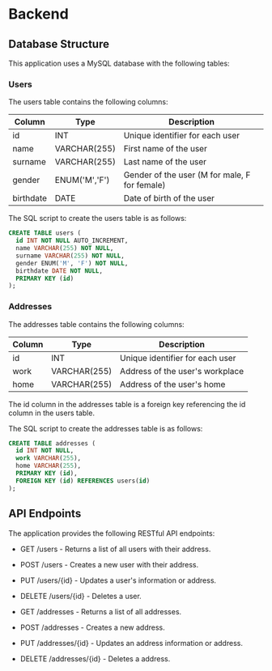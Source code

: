
# Backend

## Database Structure
This application uses a MySQL database with the following tables:

### Users
The users table contains the following columns:

| Column     | Type | Description |
| ---------- | ---- |----------------------------------------------------- |
| id | INT | Unique identifier for each user
| name | VARCHAR(255) | First name of the user
| surname | VARCHAR(255) | Last name of the user
| gender | ENUM('M','F') | Gender of the user (M for male, F for female)
| birthdate | DATE | Date of birth of the user

The SQL script to create the users table is as follows:
```sql
CREATE TABLE users (
  id INT NOT NULL AUTO_INCREMENT,
  name VARCHAR(255) NOT NULL,
  surname VARCHAR(255) NOT NULL,
  gender ENUM('M', 'F') NOT NULL,
  birthdate DATE NOT NULL,
  PRIMARY KEY (id)
);
```
### Addresses
The addresses table contains the following columns:

| Column     | Type | Description |
| ---------- | ---- |----------------------------------------------------- |
| id | INT | Unique identifier for each user
| work | VARCHAR(255) | Address of the user's workplace
| home | VARCHAR(255) | Address of the user's home

The id column in the addresses table is a foreign key referencing the id column in the users table.

The SQL script to create the addresses table is as follows:
```sql
CREATE TABLE addresses (
  id INT NOT NULL,
  work VARCHAR(255),
  home VARCHAR(255),
  PRIMARY KEY (id),
  FOREIGN KEY (id) REFERENCES users(id)
);
```

## API Endpoints

The application provides the following RESTful API endpoints:

- GET /users - Returns a list of all users with their address.
- POST /users - Creates a new user with their address.
- PUT /users/{id} - Updates a user's information or address.
- DELETE /users/{id} - Deletes a user.

- GET /addresses - Returns a list of all addresses.
- POST /addresses - Creates a new address.
- PUT /addresses/{id} - Updates an address information or address.
- DELETE /addresses/{id} - Deletes a address.
